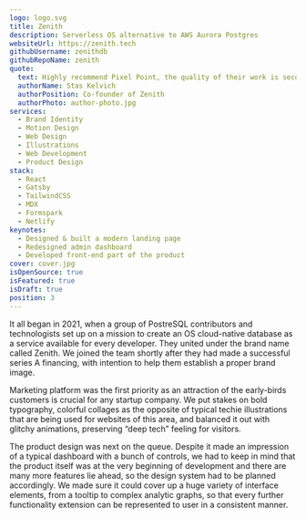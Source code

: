 ```yaml
---
logo: logo.svg
title: Zenith
description: Serverless OS alternative to AWS Aurora Postgres
websiteUrl: https://zenith.tech
githubUsername: zenithdb
githubRepoName: zenith
quote:
  text: Highly recommend Pixel Point, the quality of their work is second to none. Zenith’s new website looks absolutely fantastic and we’re already getting praised from new clients. The staff is very helpful and prompt to all your needs. Thank you all!
  authorName: Stas Kelvich
  authorPosition: Co-founder of Zenith
  authorPhoto: author-photo.jpg
services:
  - Brand Identity
  - Motion Design
  - Web Design
  - Illustrations
  - Web Development
  - Product Design
stack:
  - React
  - Gatsby
  - TailwindCSS
  - MDX
  - Formspark
  - Netlify
keynotes:
  - Designed & built a modern landing page
  - Redesigned admin dashboard
  - Developed front-end part of the product
cover: cover.jpg
isOpenSource: true
isFeatured: true
isDraft: true
position: 3
---
```


It all began in 2021, when a group of PostreSQL contributors and technologists set up on a mission to create an OS cloud-native database as a service available for every developer. They united under the brand name called Zenith. We joined the team shortly after they had made a successful series A financing, with intention to help them establish a proper brand image.

Marketing platform was the first priority as an attraction of the early-birds customers is crucial for any startup company. We put stakes on bold typography, colorful collages as the opposite of typical techie illustrations that are being used for websites of this area, and balanced it out with glitchy animations, preserving “deep tech” feeling for visitors.

The product design was next on the queue. Despite it made an impression of a typical dashboard with a bunch of controls, we had to keep in mind that the product itself was at the very beginning of development and there are many more features lie ahead, so the design system had to be planned accordingly. We made sure it could cover up a huge variety of interface elements, from a tooltip to complex analytic graphs, so that every further functionality extension can be represented to user in a consistent manner.
